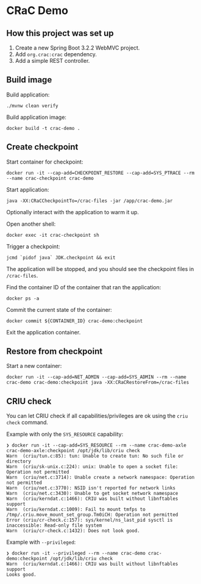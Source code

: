 # CRaC Demo

## How this project was set up

1. Create a new Spring Boot 3.2.2 WebMVC project.
2. Add `org.crac:crac` dependency.
3. Add a simple REST controller.

## Build image

Build application:

    ./mvnw clean verify 

Build application image:

    docker build -t crac-demo .

## Create checkpoint

Start container for checkpoint:

    docker run -it --cap-add=CHECKPOINT_RESTORE --cap-add=SYS_PTRACE --rm --name crac-checkpoint crac-demo

Start application:

    java -XX:CRaCCheckpointTo=/crac-files -jar /app/crac-demo.jar

Optionally interact with the application to warm it up.

Open another shell:

    docker exec -it crac-checkpoint sh

Trigger a checkpoint:

    jcmd `pidof java` JDK.checkpoint && exit

The application will be stopped, and you should see the checkpoint files in `/crac-files`.

Find the container ID of the container that ran the application:

    docker ps -a

Commit the current state of the container:

    docker commit ${CONTAINER_ID} crac-demo:checkpoint

Exit the application container.

## Restore from checkpoint

Start a new container:

    docker run -it --cap-add=NET_ADMIN --cap-add=SYS_ADMIN --rm --name crac-demo crac-demo:checkpoint java -XX:CRaCRestoreFrom=/crac-files

## CRIU check

You can let CRIU check if all capabilities/privileges are ok using the `criu check` command.

Example with only the `SYS_RESOURCE` capability:

    ❯ docker run -it --cap-add=SYS_RESOURCE --rm --name crac-demo-axle crac-demo-axle:checkpoint /opt/jdk/lib/criu check
    Warn  (criu/tun.c:85): tun: Unable to create tun: No such file or directory
    Warn  (criu/sk-unix.c:224): unix: Unable to open a socket file: Operation not permitted
    Warn  (criu/net.c:3714): Unable create a network namespace: Operation not permitted
    Warn  (criu/net.c:3770): NSID isn't reported for network links
    Warn  (criu/net.c:3430): Unable to get socket network namespace
    Warn  (criu/kerndat.c:1466): CRIU was built without libnftables support
    Warn  (criu/kerndat.c:1009): Fail to mount tmfps to /tmp/.criu.move_mount_set_group.Tm0iCH: Operation not permitted
    Error (criu/cr-check.c:157): sys/kernel/ns_last_pid sysctl is inaccessible: Read-only file system
    Warn  (criu/cr-check.c:1432): Does not look good.

Example with `--privileged`:

    ❯ docker run -it --privileged --rm --name crac-demo crac-demo:checkpoint /opt/jdk/lib/criu check
    Warn  (criu/kerndat.c:1466): CRIU was built without libnftables support
    Looks good.
